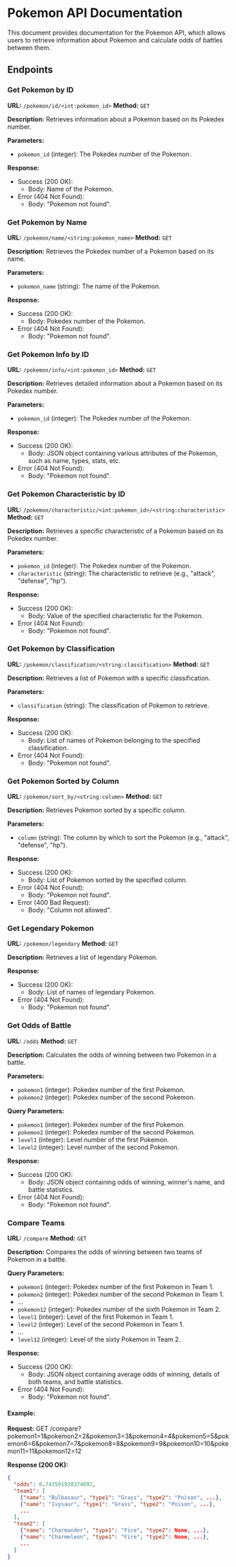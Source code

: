 # Pokemon API Documentation

This document provides documentation for the Pokemon API, which allows users to retrieve information about Pokemon and calculate odds of battles between them.

## Endpoints

### Get Pokemon by ID

**URL:** `/pokemon/id/<int:pokemon_id>`
**Method:** `GET`

**Description:** Retrieves information about a Pokemon based on its Pokedex number.

**Parameters:**
- `pokemon_id` (integer): The Pokedex number of the Pokemon.

**Response:**
- Success (200 OK):
  - Body: Name of the Pokemon.
- Error (404 Not Found):
  - Body: "Pokemon not found".

### Get Pokemon by Name

**URL:** `/pokemon/name/<string:pokemon_name>`
**Method:** `GET`

**Description:** Retrieves the Pokedex number of a Pokemon based on its name.

**Parameters:**
- `pokemon_name` (string): The name of the Pokemon.

**Response:**
- Success (200 OK):
  - Body: Pokedex number of the Pokemon.
- Error (404 Not Found):
  - Body: "Pokemon not found".

### Get Pokemon Info by ID

**URL:** `/pokemon/info/<int:pokemon_id>`
**Method:** `GET`

**Description:** Retrieves detailed information about a Pokemon based on its Pokedex number.

**Parameters:**
- `pokemon_id` (integer): The Pokedex number of the Pokemon.

**Response:**
- Success (200 OK):
  - Body: JSON object containing various attributes of the Pokemon, such as name, types, stats, etc.
- Error (404 Not Found):
  - Body: "Pokemon not found".

### Get Pokemon Characteristic by ID

**URL:** `/pokemon/characteristic/<int:pokemon_id>/<string:characteristic>`
**Method:** `GET`

**Description:** Retrieves a specific characteristic of a Pokemon based on its Pokedex number.

**Parameters:**
- `pokemon_id` (integer): The Pokedex number of the Pokemon.
- `characteristic` (string): The characteristic to retrieve (e.g., "attack", "defense", "hp").

**Response:**
- Success (200 OK):
  - Body: Value of the specified characteristic for the Pokemon.
- Error (404 Not Found):
  - Body: "Pokemon not found".

### Get Pokemon by Classification

**URL:** `/pokemon/classification/<string:classification>`
**Method:** `GET`

**Description:** Retrieves a list of Pokemon with a specific classification.

**Parameters:**
- `classification` (string): The classification of Pokemon to retrieve.

**Response:**
- Success (200 OK):
  - Body: List of names of Pokemon belonging to the specified classification.
- Error (404 Not Found):
  - Body: "Pokemon not found".

### Get Pokemon Sorted by Column

**URL:** `/pokemon/sort_by/<string:column>`
**Method:** `GET`

**Description:** Retrieves Pokemon sorted by a specific column.

**Parameters:**
- `column` (string): The column by which to sort the Pokemon (e.g., "attack", "defense", "hp").

**Response:**
- Success (200 OK):
  - Body: List of Pokemon sorted by the specified column.
- Error (404 Not Found):
  - Body: "Pokemon not found".
- Error (400 Bad Request):
  - Body: "Column not allowed".

### Get Legendary Pokemon

**URL:** `/pokemon/legendary`
**Method:** `GET`

**Description:** Retrieves a list of legendary Pokemon.

**Response:**
- Success (200 OK):
  - Body: List of names of legendary Pokemon.
- Error (404 Not Found):
  - Body: "Pokemon not found".

### Get Odds of Battle

**URL:** `/odds`
**Method:** `GET`

**Description:** Calculates the odds of winning between two Pokemon in a battle.

**Parameters:**
- `pokemon1` (integer): Pokedex number of the first Pokemon.
- `pokemon2` (integer): Pokedex number of the second Pokemon.

**Query Parameters:**
- `pokemon1` (integer): Pokedex number of the first Pokemon.
- `pokemon2` (integer): Pokedex number of the second Pokemon.
- `level1` (integer): Level number of the first Pokemon.
- `level2` (integer): Level number of the second Pokemon. 

**Response:**
- Success (200 OK):
  - Body: JSON object containing odds of winning, winner's name, and battle statistics.
- Error (404 Not Found):
  - Body: "Pokemon not found".

### Compare Teams

**URL:** `/compare`
**Method:** `GET`

**Description:** Compares the odds of winning between two teams of Pokemon in a battle.

**Query Parameters:**
- `pokemon1` (integer): Pokedex number of the first Pokemon in Team 1.
- `pokemon2` (integer): Pokedex number of the second Pokemon in Team 1.
- ...
- `pokemon12` (integer): Pokedex number of the sixth Pokemon in Team 2.
- `level1` (integer): Level of the first Pokemon in Team 1. 
- `level2` (integer): Level of the second Pokemon in Team 1. 
- ...
- `level12` (integer): Level of the sixty Pokemon in Team 2. 

**Response:**
- Success (200 OK):
  - Body: JSON object containing average odds of winning, details of both teams, and battle statistics.
- Error (404 Not Found):
  - Body: "Pokemon not found".

#### Example:

**Request:**
GET /compare?pokemon1=1&pokemon2=2&pokemon3=3&pokemon4=4&pokemon5=5&pokemon6=6&pokemon7=7&pokemon8=8&pokemon9=9&pokemon10=10&pokemon11=11&pokemon12=12

**Response (200 OK):**
```json
{
  "odds": 0.743591928374092,
  "team1": [
    {"name": "Bulbasaur", "type1": "Grass", "type2": "Poison", ...},
    {"name": "Ivysaur", "type1": "Grass", "type2": "Poison", ...},
    ...
  ],
  "team2": [
    {"name": "Charmander", "type1": "Fire", "type2": None, ...},
    {"name": "Charmeleon", "type1": "Fire", "type2": None, ...},
    ...
  ]
}
